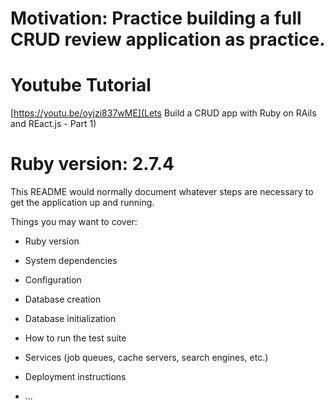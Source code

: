 # Motivation: Practice building a full CRUD review application as practice.
# Youtube Tutorial
[https://youtu.be/oyjzi837wME](Lets Build a CRUD app with Ruby on RAils and REact.js - Part 1)



# Ruby version: 2.7.4



This README would normally document whatever steps are necessary to get the
application up and running.

Things you may want to cover:

* Ruby version

* System dependencies

* Configuration

* Database creation

* Database initialization

* How to run the test suite

* Services (job queues, cache servers, search engines, etc.)

* Deployment instructions

* ...
